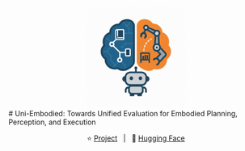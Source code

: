 <div align="center">
<img src="./icon.png" width="200"/>
</div>
# Uni-Embodied: Towards Unified Evaluation for Embodied Planning, Perception, and Execution

<p align="center">
        </a>&nbsp&nbsp⭐️ <a href="https://uni-embodied.github.io/">Project</a></a>&nbsp&nbsp | &nbsp&nbsp🤗 <a href="https://huggingface.co/datasets/llxs/Uni-Embodied">Hugging Face</a>&nbsp&nbsp 
</p>
